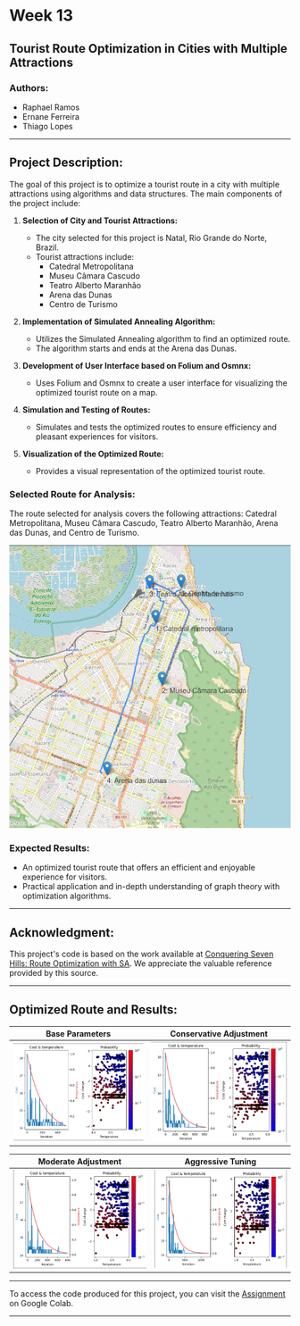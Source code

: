 # Week 13 

## Tourist Route Optimization in Cities with Multiple Attractions

### Authors:
- Raphael Ramos
- Ernane Ferreira
- Thiago Lopes

---

## Project Description:

The goal of this project is to optimize a tourist route in a city with multiple attractions using algorithms and data structures. The main components of the project include:

1. **Selection of City and Tourist Attractions:**
   - The city selected for this project is Natal, Rio Grande do Norte, Brazil.
   - Tourist attractions include:
      - Catedral Metropolitana
      - Museu Câmara Cascudo
      - Teatro Alberto Maranhão
      - Arena das Dunas
      - Centro de Turismo

2. **Implementation of Simulated Annealing Algorithm:**
   - Utilizes the Simulated Annealing algorithm to find an optimized route.
   - The algorithm starts and ends at the Arena das Dunas.

3. **Development of User Interface based on Folium and Osmnx:**
   - Uses Folium and Osmnx to create a user interface for visualizing the optimized tourist route on a map.

4. **Simulation and Testing of Routes:**
   - Simulates and tests the optimized routes to ensure efficiency and pleasant experiences for visitors.

5. **Visualization of the Optimized Route:**
   - Provides a visual representation of the optimized tourist route.

### Selected Route for Analysis:

The route selected for analysis covers the following attractions: Catedral Metropolitana, Museu Câmara Cascudo, Teatro Alberto Maranhão, Arena das Dunas, and Centro de Turismo.

<img src="assets/route.png" alt="Selected Route" width="600"/>

### Expected Results:

- An optimized tourist route that offers an efficient and enjoyable experience for visitors.
- Practical application and in-depth understanding of graph theory with optimization algorithms.

---

## Acknowledgment:

This project's code is based on the work available at [Conquering Seven Hills: Route Optimization with SA](https://omyllymaki.medium.com/conquering-seven-hills-route-optimization-with-sa-d96ace682e2c). We appreciate the valuable reference provided by this source.

---

## Optimized Route and Results:

| Base Parameters                             | Conservative Adjustment                      |
|---------------------------------------------|-----------------------------------------------|
| ![Base Parameters](assets/base_adjustment/base_parameters_only_temperature.png) | ![Conservative Adjustment](assets/conservative_adjustment/conservative_adjustment_temperature.png) |

| Moderate Adjustment                           | Aggressive Tuning                            |
|-----------------------------------------------|---------------------------------------------|
| ![Moderate Adjustment](assets/moderate_adjustment/moderate_Adjustment_temperature.png) | ![Aggressive Tuning](assets/agressive_tuning/aggressive_tuning_temperature.png) |

---

To access the code produced for this project, you can visit the [Assignment](https://colab.research.google.com/drive/15ic0w4d44vR3cYeJKV2gTtpjIrgKUA39?usp=drive_link) on Google Colab.

---

